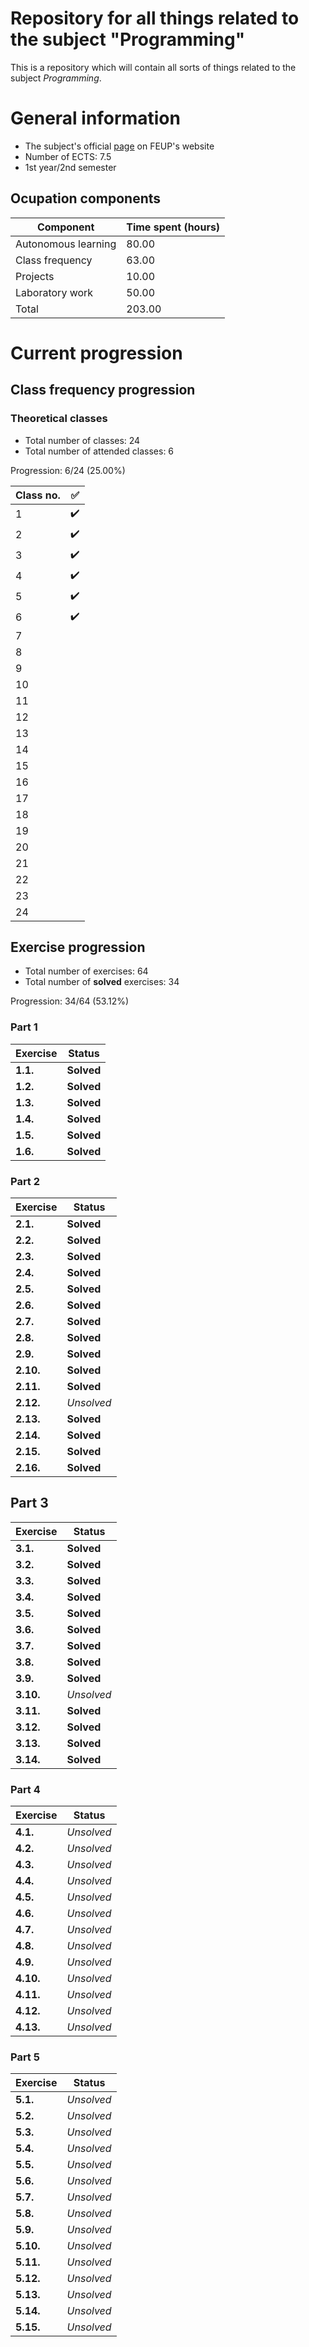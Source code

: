 # Repository for all things related to the subject "Programming"

This is a repository which will contain all sorts of things related to the subject *Programming*.

# General information

- The subject's official [page](https://sigarra.up.pt/feup/pt/ucurr_geral.ficha_uc_view?pv_ocorrencia_id=459468) on FEUP's website
- Number of ECTS: 7.5
- 1st year/2nd semester

## Ocupation components

Component | Time spent (hours)
---------- | ----------------
Autonomous learning | 80.00
Class frequency | 63.00
Projects | 10.00
Laboratory work | 50.00
Total | 203.00

# Current progression

## Class frequency progression

### Theoretical classes

- Total number of classes: 24
- Total number of attended classes: 6

Progression: 6/24 (25.00%)

Class no. | :white_check_mark:       
---- | ------------
1 | :heavy_check_mark:         
2 | :heavy_check_mark:
3 | :heavy_check_mark:
4 | :heavy_check_mark:
5 | :heavy_check_mark:
6 | :heavy_check_mark:
7 | 
8 | 
9 | 
10 | 
11 | 
12 | 
13 | 
14 | 
15 | 
16 | 
17 | 
18 | 
19 | 
20 | 
21 | 
22 | 
23 | 
24 | 


## Exercise progression

- Total number of exercises: 64
- Total number of **solved** exercises: 34

Progression: 34/64 (53.12%)

### Part 1

Exercise | Status
------- | ------------
**1.1.** | **Solved**
**1.2.** | **Solved**
**1.3.** | **Solved**
**1.4.** | **Solved**
**1.5.** | **Solved**
**1.6.** | **Solved**

### Part 2

Exercise | Status
------- | ------------
**2.1.** | **Solved**
**2.2.** | **Solved**
**2.3.** | **Solved**
**2.4.** | **Solved**
**2.5.** | **Solved**
**2.6.** | **Solved**
**2.7.** | **Solved**
**2.8.** | **Solved**
**2.9.** | **Solved**
**2.10.** | **Solved**
**2.11.** | **Solved**
**2.12.** | *Unsolved*
**2.13.** | **Solved**
**2.14.** | **Solved**
**2.15.** | **Solved**
**2.16.** | **Solved**

## Part 3

Exercise | Status
------- | ------------
**3.1.** | **Solved**
**3.2.** | **Solved**
**3.3.** | **Solved**
**3.4.** | **Solved**
**3.5.** | **Solved**
**3.6.** | **Solved**
**3.7.** | **Solved**
**3.8.** | **Solved**
**3.9.** | **Solved**
**3.10.** | *Unsolved*
**3.11.** | **Solved**
**3.12.** | **Solved**
**3.13.** | **Solved**
**3.14.** | **Solved**

### Part 4

Exercise | Status
------- | ------------
**4.1.** | *Unsolved*
**4.2.** | *Unsolved*
**4.3.** | *Unsolved*
**4.4.** | *Unsolved*
**4.5.** | *Unsolved*
**4.6.** | *Unsolved*
**4.7.** | *Unsolved*
**4.8.** | *Unsolved*
**4.9.** | *Unsolved*
**4.10.** | *Unsolved*
**4.11.** | *Unsolved*
**4.12.** | *Unsolved*
**4.13.** | *Unsolved*

### Part 5

Exercise | Status
------- | ------------
**5.1.** | *Unsolved*
**5.2.** | *Unsolved*
**5.3.** | *Unsolved*
**5.4.** | *Unsolved*
**5.5.** | *Unsolved*
**5.6.** | *Unsolved*
**5.7.** | *Unsolved*
**5.8.** | *Unsolved*
**5.9.** | *Unsolved*
**5.10.** | *Unsolved*
**5.11.** | *Unsolved*
**5.12.** | *Unsolved*
**5.13.** | *Unsolved*
**5.14.** | *Unsolved*
**5.15.** | *Unsolved*
